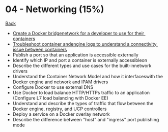 # 04 - Networking (15%)

[Back](../ReadMe.md)
  
+ [Create​​ a ​​Docker​​ bridge ​​network ​​for ​​a ​​developer​​ to ​​use ​​for​ ​their ​​containers](./docker-bridge-developer.md)
+ [Troubleshoot​​ container​ ​and ​​engine​ ​logs ​​to ​​understand ​​a ​​connectivity ​​issue​​ between containers](./troubleshoot-connectivity.md)
+ Publish ​​a ​​port​​ so ​​that ​​an ​​application ​​is​ ​accessible​​ externally
+ Identify ​​which ​​IP​​ and​​ port​​ a ​​container ​​is ​​externally ​​accessible​​ on
+ Describe​​ the ​​different ​​types ​​and ​​use​ ​cases ​​for ​​the​ ​built-in​​network ​​drivers
+ Understand ​​the ​​Container​​ Network​ ​Model​ ​and ​​how​ ​it ​​interfaces​​with ​​the ​​Docker ​​engine and​​ network​​ and ​​IPAM ​​drivers
+ Configure ​​Docker ​​to ​​use​ ​external​ ​DNS
+ Use ​​Docker ​​to ​​load ​​balance​ ​HTTP/HTTPs ​​traffic​ ​to ​​an ​​application ​​(Configure ​​L7 ​​load balancing ​​with ​​Docker​ ​EE)
+ Understand ​​and ​​describe​ ​the​​ types​​ of ​​traffic ​​that ​​flow​ ​between ​​the ​​Docker​​ engine, registry, ​​and ​​UCP ​​controllers
+ Deploy ​​a ​​service​ ​on ​​a ​​Docker​​ overlay​​ network
+ Describe​​ the ​​difference ​​between ​​"host"​​ and ​​"ingress" ​​port​​ publishing​ ​mode
